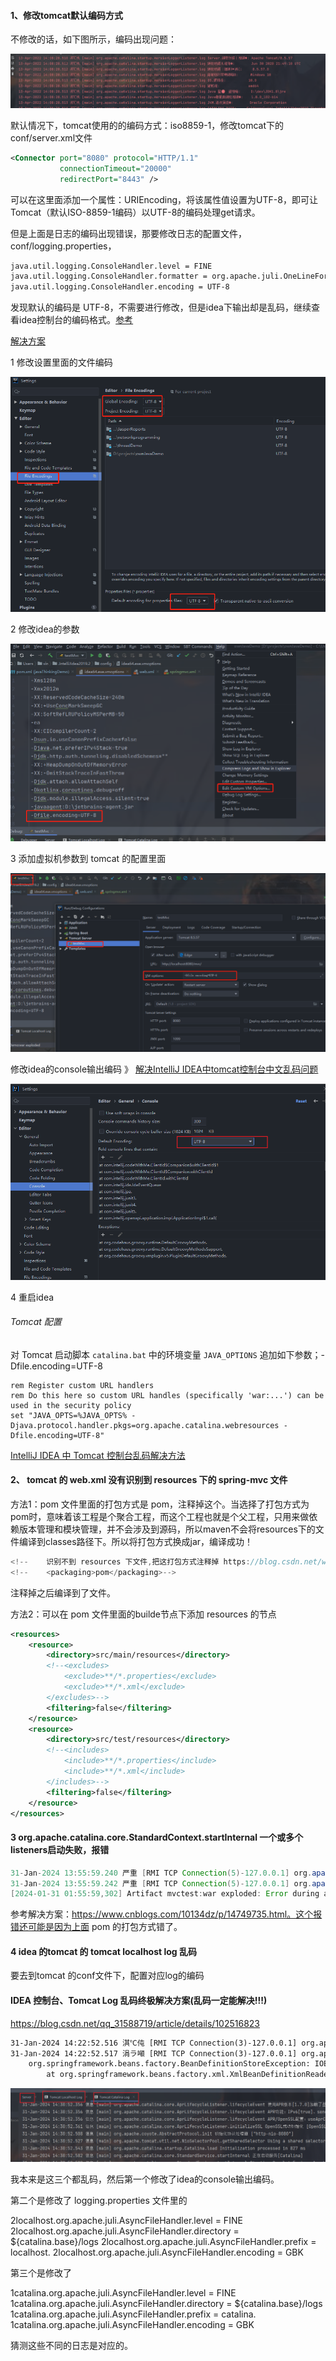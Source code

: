 #### 1、修改tomcat默认编码方式 

不修改的话，如下图所示，编码出现问题：

![image-20220413141313300](media/images/image-20220413141313300.png)

默认情况下，tomcat使用的的编码方式：iso8859-1，修改tomcat下的conf/server.xml文件

```xml
<Connector port="8080" protocol="HTTP/1.1"
           connectionTimeout="20000"
           redirectPort="8443" />
```
可以在这里面添加一个属性：URIEncoding，将该属性值设置为UTF-8，即可让Tomcat（默认ISO-8859-1编码）以UTF-8的编码处理get请求。

但是上面是日志的编码出现错误，那要修改日志的配置文件，conf/logging.properties，

```tex
java.util.logging.ConsoleHandler.level = FINE
java.util.logging.ConsoleHandler.formatter = org.apache.juli.OneLineFormatter
java.util.logging.ConsoleHandler.encoding = UTF-8
```

发现默认的编码是 UTF-8，不需要进行修改，但是idea下输出却是乱码，继续查看idea控制台的编码格式。[参考](https://www.jianshu.com/p/7236d45cd1eb) 

[解决方案](https://blog.csdn.net/weixin_43883917/article/details/112064007) 

1 修改设置里面的文件编码

![image-20220413142644801](media/images/image-20220413142644801.png)

2 修改idea的参数

![image-20220413142604294](media/images/image-20220413142604294.png)

3 添加虚拟机参数到 tomcat 的配置里面

![image-20220413142720909](media/images/image-20220413142720909.png)

修改idea的console输出编码 》 [解决IntelliJ IDEA中tomcat控制台中文乱码问题](https://blog.csdn.net/mr_liuhailong/article/details/110264765)

![image-20240131122009011](media/images/image-20240131122009011.png)

4 重启idea

###### Tomcat 配置

对 Tomcat 启动脚本 `catalina.bat` 中的环境变量 `JAVA_OPTIONS` 追加如下参数；-Dfile.encoding=UTF-8

```properties
rem Register custom URL handlers
rem Do this here so custom URL handles (specifically 'war:...') can be used in the security policy
set "JAVA_OPTS=%JAVA_OPTS% -Djava.protocol.handler.pkgs=org.apache.catalina.webresources -Dfile.encoding=UTF-8"
```



[IntelliJ IDEA 中 Tomcat 控制台乱码解决方法](https://cloud.tencent.com/developer/article/2023344)

#### 2、 tomcat 的 web.xml 没有识别到 resources 下的 spring-mvc 文件

方法1：pom 文件里面的打包方式是 pom，注释掉这个。当选择了打包方式为pom时，意味着该工程是个聚合工程，而这个工程也就是个父工程，只用来做依赖版本管理和模块管理，并不会涉及到源码，所以maven不会将resources下的文件编译到classes路径下。所以将打包方式换成jar，编译成功！

```java
<!--    识别不到 resources 下文件,把这打包方式注释掉 https://blog.csdn.net/weixin_43409994/article/details/118157694 -->
<!--    <packaging>pom</packaging>-->
```

注释掉之后编译到了文件。

方法2：可以在 pom 文件里面的builde节点下添加 resources 的节点

```xml
<resources>
    <resource>
        <directory>src/main/resources</directory>
        <!--<excludes>
            <exclude>**/*.properties</exclude>
            <exclude>**/*.xml</exclude>
        </excludes>-->
        <filtering>false</filtering>
    </resource>
    <resource>
        <directory>src/test/resources</directory>
        <!--<includes>
            <include>**/*.properties</include>
            <include>**/*.xml</include>
        </includes>-->
        <filtering>false</filtering>
    </resource>
</resources>
```

#### 3 org.apache.catalina.core.StandardContext.startInternal 一个或多个listeners启动失败，报错

```java
31-Jan-2024 13:55:59.240 严重 [RMI TCP Connection(5)-127.0.0.1] org.apache.catalina.core.StandardContext.startInternal 一个或多个listeners启动失败，更多详细信息查看对应的容器日志文件
31-Jan-2024 13:55:59.242 严重 [RMI TCP Connection(5)-127.0.0.1] org.apache.catalina.core.StandardContext.startInternal 由于之前的错误，Context[/mvctest_war_exploded]启动失败
[2024-01-31 01:55:59,302] Artifact mvctest:war exploded: Error during artifact deployment. See server log for details.
```

参考解决方案：https://www.cnblogs.com/10134dz/p/14749735.html。这个报错还可能是因为上面 pom 的打包方式错了。

#### 4 idea 的tomcat 的 tomcat localhost log 乱码

要去到tomcat 的conf文件下，配置对应log的编码

#### IDEA 控制台、Tomcat Log 乱码终极解决方案(乱码一定能解决!!!)

https://blog.csdn.net/qq_31588719/article/details/102516823

```tex
31-Jan-2024 14:22:52.516 淇℃伅 [RMI TCP Connection(3)-127.0.0.1] org.apache.catalina.core.ApplicationContext.log Initializing Spring DispatcherServlet 'dispatcher'
31-Jan-2024 14:22:52.517 涓ラ噸 [RMI TCP Connection(3)-127.0.0.1] org.apache.catalina.core.ApplicationContext.log StandardWrapper.Throwable
	org.springframework.beans.factory.BeanDefinitionStoreException: IOException parsing XML document from ServletContext resource [/springmvc.xml]; nested exception is java.io.FileNotFoundException: Could not open ServletContext resource [/springmvc.xml]
		at org.springframework.beans.factory.xml.XmlBeanDefinitionReader.loadBeanDefinitions(XmlBeanDefinitionReader.java:342)
```

![image-20240131143205713](media/images/image-20240131143205713.png)

我本来是这三个都乱码，然后第一个修改了idea的console输出编码。

第二个是修改了 logging.properties 文件里的 

2localhost.org.apache.juli.AsyncFileHandler.level = FINE
2localhost.org.apache.juli.AsyncFileHandler.directory = ${catalina.base}/logs
2localhost.org.apache.juli.AsyncFileHandler.prefix = localhost.
2localhost.org.apache.juli.AsyncFileHandler.encoding = GBK

第三个是修改了

1catalina.org.apache.juli.AsyncFileHandler.level = FINE
1catalina.org.apache.juli.AsyncFileHandler.directory = ${catalina.base}/logs
1catalina.org.apache.juli.AsyncFileHandler.prefix = catalina.
1catalina.org.apache.juli.AsyncFileHandler.encoding = GBK

猜测这些不同的日志是对应的。

